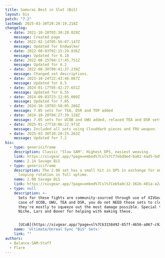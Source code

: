 ```yaml
---
title: Samurai Best in Slot (BiS)
layout: bis
patch: "7.2"
lastmod: 2025-03-30T20:20:19.218Z
changelog:
  - date: 2021-10-28T03:30:20.029Z
    message: Created page
  - date: 2022-02-14T05:56:07.147Z
    message: Updated for Endwalker
  - date: 2022-08-03T02:15:29.836Z
    message: Updated for 6.18
  - date: 2022-08-25T04:17:45.751Z
    message: Updated for 6.2
  - date: 2022-08-30T00:41:37.239Z
    message: Changed set descriptions.
  - date: 2023-10-24T22:43:46.067Z
    message: Updated for 6.5
  - date: 2024-01-17T05:42:27.651Z
    message: Updated for 6.55
  - date: 2024-09-03T23:12:05.009Z
    message: Updated for 7.05
  - date: 2024-10-19T03:50:05.266Z
    message: 7.05 sets for TEA, DSR and TOP added
  - date: 2024-10-20T04:27:39.128Z
    message: 7.05 sets for UCOB and UWU added, relaced TEA and DSR sets
  - date: 2025-01-27T18:06:22.973Z
    message: Included all sets using Clouddark pieces and FRU weapon.
  - date: 2025-03-30T20:20:25.263Z
    message: Updated for 7.2
bis:
  - type: genericiframe
    description: Classic "Slow SAM". Highest DPS, easiest weaving.
    link: https://xivgear.app/?page=embed%7Csl%7Cf7ebd9ed-ba02-4a45-bd9f-e73a945f22ef
    name: 2.14 Savage BiS
  - type: genericiframe
    description: The 2.08 set has a small hit in DPS in exchange for an easier
      looping rotation in full uptime.
    name: 2.08 Savage BiS
    link: https://xivgear.app/?page=embed%7Csl%7Ceb5a0c32-362b-401a-a2a7-cd3ea1178184
  - type: null
    description: >-
      Sets for these fights are community-sourced through use of XIVGear. In the
      case of UCOB, UWU, TEA and DSR, you do not NEED those sets to clear -
      they're mostly to squeeze out the most damage possible. Special thanks to
      Niche, Lars and Boxer for helping with making these.


      [UCoB](https://xivgear.app/?page=sl%7C63158492-857f-4656-a067-c9294c341606) | [UWU](https://xivgear.app/?page=sl%7C41ebbdad-484c-4a6e-a146-4e187a322ea9) | [TEA](https://xivgear.app/?page=sl%7Cd28b5387-785e-4b7f-a85c-ebe3bcd8a0c3) | [DSR](https://xivgear.app/?page=sl%7Ccb381b61-8e61-4744-a646-5f9499bbbe1a) | [TOP](https://xivgear.app/?page=sl%7C87b0e17b-692e-4f5d-a732-8fdc1b577f9a)
    name: 'Ultimate/Unreal Sync "BiS" Sets:'
    link: ""
authors:
  - Balance-SAM-Staff
  - Flare
---
```

